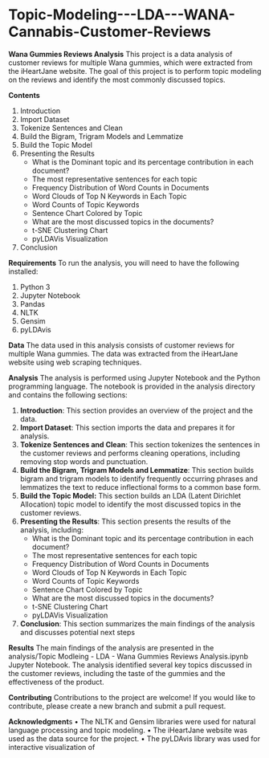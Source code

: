 # Topic-Modeling---LDA---WANA-Cannabis-Customer-Reviews

**Wana Gummies Reviews Analysis**
This project is a data analysis of customer reviews for multiple Wana gummies, which were extracted from the iHeartJane website. The goal of this project is to perform topic modeling on the reviews and identify the most commonly discussed topics.

**Contents**

1.	Introduction
2.	Import Dataset
3.	Tokenize Sentences and Clean
4.	Build the Bigram, Trigram Models and Lemmatize
5.	Build the Topic Model
6.	Presenting the Results
    - What is the Dominant topic and its percentage contribution in each document?
    - The most representative sentences for each topic
    - Frequency Distribution of Word Counts in Documents
    - Word Clouds of Top N Keywords in Each Topic
    - Word Counts of Topic Keywords
    - Sentence Chart Colored by Topic
    - What are the most discussed topics in the documents?
    - t-SNE Clustering Chart
    - pyLDAVis Visualization
7.	Conclusion

**Requirements**
To run the analysis, you will need to have the following installed:
1.	Python 3
2.	Jupyter Notebook
3.	Pandas
4.	NLTK
5.	Gensim
6.	pyLDAvis

**Data**
The data used in this analysis consists of customer reviews for multiple Wana gummies. The data was extracted from the iHeartJane website using web scraping techniques.

**Analysis**
The analysis is performed using Jupyter Notebook and the Python programming language. The notebook is provided in the analysis directory and contains the following sections:
1.	**Introduction**: This section provides an overview of the project and the data.
2.	**Import Dataset**: This section imports the data and prepares it for analysis.
3.	**Tokenize Sentences and Clean**: This section tokenizes the sentences in the customer reviews and performs cleaning operations, including removing stop words and punctuation.
4.	**Build the Bigram, Trigram Models and Lemmatize**: This section builds bigram and trigram models to identify frequently occurring phrases and lemmatizes the text to reduce inflectional forms to a common base form.
5.	**Build the Topic Model:** This section builds an LDA (Latent Dirichlet Allocation) topic model to identify the most discussed topics in the customer reviews.
6.	**Presenting the Results**: This section presents the results of the analysis, including:
    - What is the Dominant topic and its percentage contribution in each document?
    - The most representative sentences for each topic
    - Frequency Distribution of Word Counts in Documents
    - Word Clouds of Top N Keywords in Each Topic
    - Word Counts of Topic Keywords
    - Sentence Chart Colored by Topic
    - What are the most discussed topics in the documents?
    - t-SNE Clustering Chart
    - pyLDAVis Visualization
7.	**Conclusion**: This section summarizes the main findings of the analysis and discusses potential next steps

**Results**
The main findings of the analysis are presented in the analysis/Topic Modleing - LDA - Wana Gummies Reviews Analysis.ipynb Jupyter Notebook. The analysis identified several key topics discussed in the customer reviews, including the taste of the gummies and the effectiveness of the product. 

**Contributing**
Contributions to the project are welcome! If you would like to contribute, please create a new branch and submit a pull request.

**Acknowledgment**s
•	The NLTK and Gensim libraries were used for natural language processing and topic modeling.
•	The iHeartJane website was used as the data source for the project.
•	The pyLDAvis library was used for interactive visualization of



